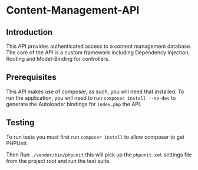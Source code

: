 # Content-Management-API

## Introduction

This API provides authenticated access to a content management database. The core of the API is a custom framework including Dependency Injection, Routing and Model-Binding for controllers.

## Prerequisites

This API makes use of composer, as such, you will need that installed.
To run the application, you will need to run `composer install --no-dev` to generate the Autoloader bindings for `index.php` the API.

## Testing

To run tests you must first run `composer install` to allow composer to get PHPUnit.

Then Run `./vendor/bin/phpunit` this will pick up the `phpunit.xml` settings file from the project root and run the test suite.

